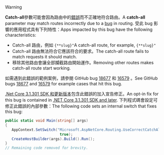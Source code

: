 > [!WARNING]
> <span data-ttu-id="b001f-101">**Catch-all**參數可能會因為路由中的[錯誤](https://github.com/dotnet/aspnetcore/issues/18677)而不正確地符合路由。</span><span class="sxs-lookup"><span data-stu-id="b001f-101">A **catch-all** parameter may match routes incorrectly due to a [bug](https://github.com/dotnet/aspnetcore/issues/18677) in routing.</span></span> <span data-ttu-id="b001f-102">受此 bug 影響的應用程式具有下列特性：</span><span class="sxs-lookup"><span data-stu-id="b001f-102">Apps impacted by this bug have the following characteristics:</span></span>
>
> * <span data-ttu-id="b001f-103">Catch-all 路由，例如 `{**slug}"`</span><span class="sxs-lookup"><span data-stu-id="b001f-103">A catch-all route, for example, `{**slug}"`</span></span>
> * <span data-ttu-id="b001f-104">Catch-all 路由無法符合它應該符合的要求。</span><span class="sxs-lookup"><span data-stu-id="b001f-104">The catch-all route fails to match requests it should match.</span></span>
> * <span data-ttu-id="b001f-105">移除其他路由會讓全部攔截路由開始運作。</span><span class="sxs-lookup"><span data-stu-id="b001f-105">Removing other routes makes catch-all route start working.</span></span>
>
> <span data-ttu-id="b001f-106">如需遇到此錯誤的範例案例，請參閱 GitHub bug [18677](https://github.com/dotnet/aspnetcore/issues/18677) 和 [16579](https://github.com/dotnet/aspnetcore/issues/16579) 。</span><span class="sxs-lookup"><span data-stu-id="b001f-106">See GitHub bugs [18677](https://github.com/dotnet/aspnetcore/issues/18677) and [16579](https://github.com/dotnet/aspnetcore/issues/16579) for example cases that hit this bug.</span></span>
>
> <span data-ttu-id="b001f-107">[.Net Core 3.1.301 SDK 和更新版本](https://dotnet.microsoft.com/download/dotnet-core/3.1)包含此錯誤的加入宣告修正。</span><span class="sxs-lookup"><span data-stu-id="b001f-107">An opt-in fix for this bug is contained in [.NET Core 3.1.301 SDK and later](https://dotnet.microsoft.com/download/dotnet-core/3.1).</span></span> <span data-ttu-id="b001f-108">下列程式碼會設定可修正此錯誤的內部參數：</span><span class="sxs-lookup"><span data-stu-id="b001f-108">The following code sets an internal switch that fixes this bug:</span></span>
>
>```csharp
>public static void Main(string[] args)
>{
>    AppContext.SetSwitch("Microsoft.AspNetCore.Routing.UseCorrectCatchAllBehavior", 
>                          true);
>    CreateHostBuilder(args).Build().Run();
>}
>// Remaining code removed for brevity.
>```